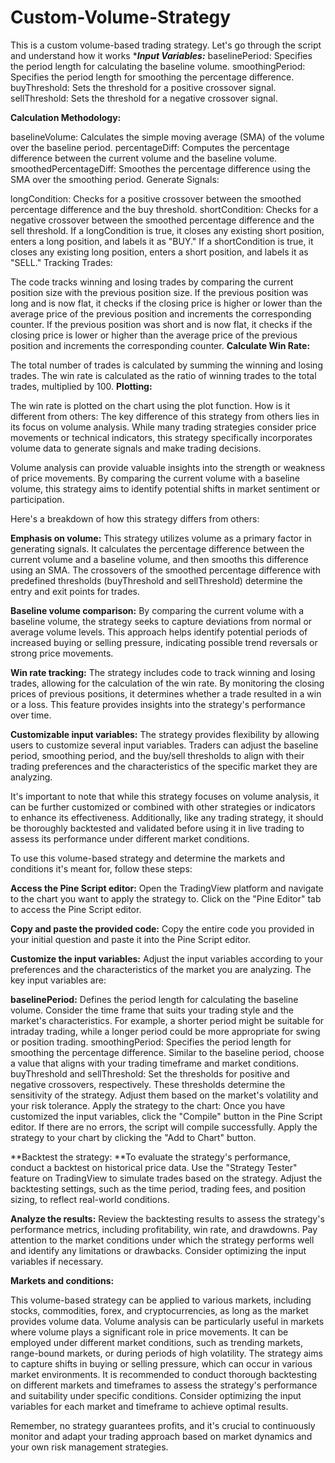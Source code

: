 # Custom-Volume-Strategy
This is a custom volume-based trading strategy. Let's go through the script and understand how it works
****Input Variables:***
baselinePeriod: Specifies the period length for calculating the baseline volume.
smoothingPeriod: Specifies the period length for smoothing the percentage difference.
buyThreshold: Sets the threshold for a positive crossover signal.
sellThreshold: Sets the threshold for a negative crossover signal.

**Calculation Methodology:**

baselineVolume: Calculates the simple moving average (SMA) of the volume over the baseline period.
percentageDiff: Computes the percentage difference between the current volume and the baseline volume.
smoothedPercentageDiff: Smoothes the percentage difference using the SMA over the smoothing period.
Generate Signals:

longCondition: Checks for a positive crossover between the smoothed percentage difference and the buy threshold.
shortCondition: Checks for a negative crossover between the smoothed percentage difference and the sell threshold.
If a longCondition is true, it closes any existing short position, enters a long position, and labels it as "BUY."
If a shortCondition is true, it closes any existing long position, enters a short position, and labels it as "SELL."
Tracking Trades:

The code tracks winning and losing trades by comparing the current position size with the previous position size.
If the previous position was long and is now flat, it checks if the closing price is higher or lower than the average price of the previous position and increments the corresponding counter.
If the previous position was short and is now flat, it checks if the closing price is lower or higher than the average price of the previous position and increments the corresponding counter.
**Calculate Win Rate:**

The total number of trades is calculated by summing the winning and losing trades.
The win rate is calculated as the ratio of winning trades to the total trades, multiplied by 100.
**Plotting:**

The win rate is plotted on the chart using the plot function.
How is it different from others:
The key difference of this strategy from others lies in its focus on volume analysis. While many trading strategies consider price movements or technical indicators, this strategy specifically incorporates volume data to generate signals and make trading decisions.

Volume analysis can provide valuable insights into the strength or weakness of price movements. By comparing the current volume with a baseline volume, this strategy aims to identify potential shifts in market sentiment or participation.

Here's a breakdown of how this strategy differs from others:

**Emphasis on volume:** This strategy utilizes volume as a primary factor in generating signals. It calculates the percentage difference between the current volume and a baseline volume, and then smooths this difference using an SMA. The crossovers of the smoothed percentage difference with predefined thresholds (buyThreshold and sellThreshold) determine the entry and exit points for trades.

**Baseline volume comparison:** By comparing the current volume with a baseline volume, the strategy seeks to capture deviations from normal or average volume levels. This approach helps identify potential periods of increased buying or selling pressure, indicating possible trend reversals or strong price movements.

**Win rate tracking:** The strategy includes code to track winning and losing trades, allowing for the calculation of the win rate. By monitoring the closing prices of previous positions, it determines whether a trade resulted in a win or a loss. This feature provides insights into the strategy's performance over time.

**Customizable input variables:** The strategy provides flexibility by allowing users to customize several input variables. Traders can adjust the baseline period, smoothing period, and the buy/sell thresholds to align with their trading preferences and the characteristics of the specific market they are analyzing.

It's important to note that while this strategy focuses on volume analysis, it can be further customized or combined with other strategies or indicators to enhance its effectiveness. Additionally, like any trading strategy, it should be thoroughly backtested and validated before using it in live trading to assess its performance under different market conditions.

To use this volume-based strategy and determine the markets and conditions it's meant for, follow these steps:

**Access the Pine Script editor:** Open the TradingView platform and navigate to the chart you want to apply the strategy to. Click on the "Pine Editor" tab to access the Pine Script editor.

**Copy and paste the provided code:** Copy the entire code you provided in your initial question and paste it into the Pine Script editor.

**Customize the input variables:** Adjust the input variables according to your preferences and the characteristics of the market you are analyzing. The key input variables are:

**baselinePeriod:** Defines the period length for calculating the baseline volume. Consider the time frame that suits your trading style and the market's characteristics. For example, a shorter period might be suitable for intraday trading, while a longer period could be more appropriate for swing or position trading.
smoothingPeriod: Specifies the period length for smoothing the percentage difference. Similar to the baseline period, choose a value that aligns with your trading timeframe and market conditions.
buyThreshold and sellThreshold: Set the thresholds for positive and negative crossovers, respectively. These thresholds determine the sensitivity of the strategy. Adjust them based on the market's volatility and your risk tolerance.
Apply the strategy to the chart: Once you have customized the input variables, click the "Compile" button in the Pine Script editor. If there are no errors, the script will compile successfully. Apply the strategy to your chart by clicking the "Add to Chart" button.

**Backtest the strategy: **To evaluate the strategy's performance, conduct a backtest on historical price data. Use the "Strategy Tester" feature on TradingView to simulate trades based on the strategy. Adjust the backtesting settings, such as the time period, trading fees, and position sizing, to reflect real-world conditions.

**Analyze the results:** Review the backtesting results to assess the strategy's performance metrics, including profitability, win rate, and drawdowns. Pay attention to the market conditions under which the strategy performs well and identify any limitations or drawbacks. Consider optimizing the input variables if necessary.

**Markets and conditions:**

This volume-based strategy can be applied to various markets, including stocks, commodities, forex, and cryptocurrencies, as long as the market provides volume data. Volume analysis can be particularly useful in markets where volume plays a significant role in price movements.
It can be employed under different market conditions, such as trending markets, range-bound markets, or during periods of high volatility. The strategy aims to capture shifts in buying or selling pressure, which can occur in various market environments.
It is recommended to conduct thorough backtesting on different markets and timeframes to assess the strategy's performance and suitability under specific conditions. Consider optimizing the input variables for each market and timeframe to achieve optimal results.

Remember, no strategy guarantees profits, and it's crucial to continuously monitor and adapt your trading approach based on market dynamics and your own risk management strategies.
